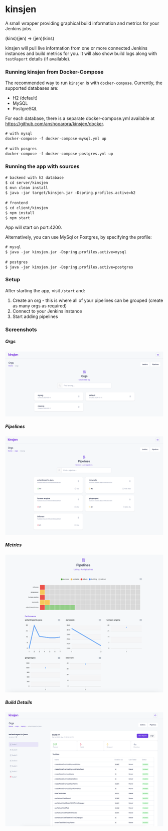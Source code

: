 # kinsjen

A small wrapper providing graphical build information and metrics for your Jenkins jobs.

(kins)(jen) -> (jen)(kins)

kinsjen will pull live information from one or more connected Jenkins instances and build metrics for you. It will also show build logs along with `testReport` details (if available).

### Running kinsjen from Docker-Compose

The recommended way to run `kinsjen` is with `docker-compose`. Currently, the supported databases are:

 - H2 (default)
 - MySQL
 - PostgreSQL

For each database, there is a separate docker-compose.yml available at https://github.com/anshooarora/kinsjen/docker.  

```
# with mysql
docker-compose -f docker-compose-mysql.yml up

# with posgres
docker-compose -f docker-compose-postgres.yml up
```

### Running the app with sources

```
# backend with h2 database
$ cd server/kinsjen
$ mvn clean install
$ java -jar target/kinsjen.jar -Dspring.profiles.active=h2

# frontend
$ cd client/kinsjen
$ npm install
$ npm start
```

App will start on port:4200.

Alternatively, you can use MySql or Postgres, by specifying the profile:

```
# mysql
$ java -jar kinsjen.jar -Dspring.profiles.active=mysql

# postgres
$ java -jar kinsjen.jar -Dspring.profiles.active=postgres
```

### Setup

After starting the app, visit `/start` and:

1. Create an org - this is where all of your pipelines can be grouped (create as many orgs as required)
2. Connect to your Jenkins instance
3. Start adding pipelines

### Screenshots

##### Orgs
![Orgs](img/orgs.png)

##### Pipelines
![Pipelines](img/pipelines.png)

##### Metrics
![Metrics](img/metrics.png)

##### Build Details
![Build](img/build.png)

